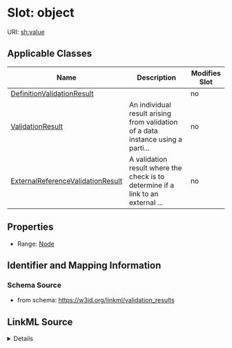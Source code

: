 

# Slot: object

URI: [sh:value](http://www.w3.org/ns/shacl#value)



<!-- no inheritance hierarchy -->





## Applicable Classes

| Name | Description | Modifies Slot |
| --- | --- | --- |
| [DefinitionValidationResult](DefinitionValidationResult.md) |  |  no  |
| [ValidationResult](ValidationResult.md) | An individual result arising from validation of a data instance using a parti... |  no  |
| [ExternalReferenceValidationResult](ExternalReferenceValidationResult.md) | A validation result where the check is to determine if a link to an external ... |  no  |







## Properties

* Range: [Node](Node.md)





## Identifier and Mapping Information







### Schema Source


* from schema: https://w3id.org/linkml/validation_results




## LinkML Source

<details>
```yaml
name: object
from_schema: https://w3id.org/linkml/validation_results
rank: 1000
slot_uri: sh:value
alias: object
domain_of:
- ValidationResult
range: Node

```
</details>